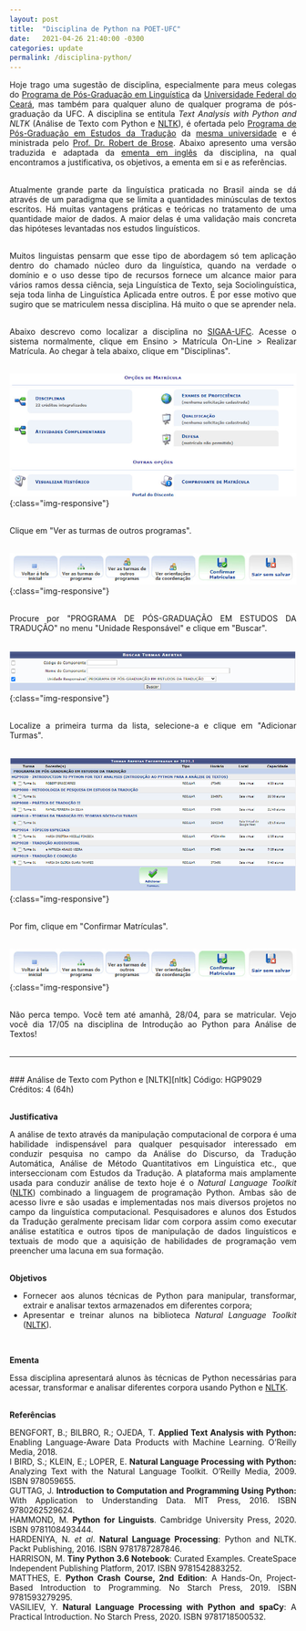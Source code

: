 ```yaml
---
layout: post
title:  "Disciplina de Python na POET-UFC"
date:   2021-04-26 21:40:00 -0300
categories: update
permalink: /disciplina-python/
---
```


<style>body {text-align: justify}</style>

Hoje trago uma sugestão de disciplina, especialmente para meus colegas do [Programa de Pós-Graduação em Linguística][ppgl] da [Universidade Federal do Ceará][ufc], mas também para qualquer aluno de qualquer programa de pós-graduação da UFC. A disciplina se entitula *Text Analysis with Python and NLTK* (Análise de Texto com Python e [NLTK][nltk]), é ofertada pelo [Programa de Pós-Graduação em Estudos da Tradução][poet] da [mesma universidade][ufc] e é ministrada pelo [Prof. Dr. Robert de Brose][robert-lattes]. Abaixo apresento uma versão traduzida e adaptada da [ementa em inglês][ementa] da disciplina, na qual encontramos a justificativa, os objetivos, a ementa em si e as referências.<br>
<br>

Atualmente grande parte da linguística praticada no Brasil ainda se dá através de um paradigma que se limita a quantidades minúsculas de textos escritos. Há muitas vantagens práticas e teóricas no tratamento de uma quantidade maior de dados. A maior delas é uma validação mais concreta das hipóteses levantadas nos estudos linguísticos.<br>
<br>

Muitos linguistas pensarm que esse tipo de abordagem só tem aplicação dentro do chamado núcleo duro da linguística, quando na verdade o domínio e o uso desse tipo de recursos fornece um alcance maior para vários ramos dessa ciência, seja Linguística de Texto, seja Sociolinguística, seja toda linha de Linguística Aplicada entre outros. É por esse motivo que sugiro que se matriculem nessa disciplina. Há muito o que se aprender nela.<br>
<br>

Abaixo descrevo como localizar a disciplina no [SIGAA-UFC][sigaa]. Acesse o sistema normalmente, clique em Ensino > Matrícula On-Line > Realizar Matrícula. Ao chegar à tela abaixo, clique em "Disciplinas".<br>
<br>

![opções-de-matrícula](/image/1-opções-de-matrícula.jpg){:class="img-responsive"}<br><br>

Clique em "Ver as turmas de outros programas".<br><br>

![outros-programas](/image/2-outros-programas.jpg){:class="img-responsive"}<br><br>

Procure por "PROGRAMA DE PÓS-GRADUAÇÃO EM ESTUDOS DA TRADUÇÃO" no menu "Unidade Responsável" e clique em "Buscar".<br><br>

![turmas-abertas](/image/3-turmas-abertas.jpg){:class="img-responsive"}<br><br>

Localize a primeira turma da lista, selecione-a e clique em "Adicionar Turmas".<br><br>

![turmas-encontradas](/image/4-turmas-encontradas.jpg){:class="img-responsive"}<br><br>

Por fim, clique em "Confirmar Matrículas".<br><br>

![outros-programas](/image/2-outros-programas.jpg){:class="img-responsive"}<br><br>

Não perca tempo. Você tem até amanhã, 28/04, para se matricular. Vejo você dia 17/05 na disciplina de Introdução ao Python para Análise de Textos!<br><br>

---
<br>
### Análise de Texto com Python e [NLTK][nltk]
Código: HGP9029<br>
Créditos: 4 (64h)<br>
<br>

**Justificativa**

A análise de texto através da manipulação computacional de corpora é uma habilidade indispensável para qualquer pesquisador interessado em conduzir pesquisa no campo da Análise do Discurso, da Tradução Automática, Análise de Método Quantitativos em Linguística etc., que interseccionam com Estudos da Tradução. A plataforma mais amplamente usada para conduzir análise de texto hoje é o *Natural Language Toolkit* ([NLTK][nltk]) combinado a linguagem de programação Python. Ambas são de acesso livre e são usadas e implementadas nos mais diversos projetos no campo da linguística computacional. Pesquisadores e alunos dos Estudos da Tradução geralmente precisam lidar com corpora assim como executar análise estatítica e outros tipos de manipulação de dados linguísticos e textuais de modo que a aquisição de habilidades de programação vem preencher uma lacuna em sua formação.<br>
<br>

**Objetivos**

- Fornecer aos alunos técnicas de Python para manipular, transformar, extrair e analisar textos armazenados em diferentes corpora;
- Apresentar e treinar alunos na biblioteca *Natural Language Toolkit* ([NLTK][nltk]).<br>
<br>

**Ementa**

Essa disciplina apresentará alunos às técnicas de Python necessárias para acessar, transformar e analisar diferentes corpora usando Python e [NLTK][nltk].<br>
<br>

**Referências**

BENGFORT, B.; BILBRO, R.; OJEDA, T. <strong>Applied Text Analysis with Python:</strong> Enabling Language-Aware Data Products with Machine Learning. O’Reilly Media, 2018.<br>
I BIRD, S.; KLEIN, E.; LOPER, E. <strong>Natural Language Processing with Python:</strong> Analyzing Text with the Natural Language Toolkit. O’Reilly Media, 2009. ISBN 978059655.<br>
GUTTAG, J. <strong>Introduction to Computation and Programming Using Python:</strong> With Application to Understanding Data. MIT Press, 2016. ISBN 9780262529624.<br>
HAMMOND, M. <strong>Python for Linguists</strong>. Cambridge University Press, 2020. ISBN 9781108493444.<br>
HARDENIYA, N. <i>et al</i>. <strong>Natural Language Processing</strong>: Python and NLTK. Packt Publishing, 2016. ISBN 9781787287846.<br>
HARRISON, M. <strong>Tiny Python 3.6 Notebook</strong>: Curated Examples. CreateSpace Independent Publishing Platform, 2017. ISBN 9781542883252.<br>
MATTHES, E. <strong>Python Crash Course, 2nd Edition</strong>: A Hands-On, Project-Based Introduction to Programming. No Starch Press, 2019. ISBN 9781593279295.<br>
VASILIEV, Y. <strong>Natural Language Processing with Python and spaCy</strong>: A Practical Introduction. No Starch Press, 2020. ISBN 9781718500532.

[ppgl]: https://ppgl.ufc.br/pt/
[poet]: https://ppgpoet.ufc.br/pt/
[ementa]: https://ppgpoet.ufc.br/pt/disciplinas-2/hgp9029-text-analysis-with-python-and-nltk/
[ufc]: http://www.ufc.br/
[robert-lattes]: http://lattes.cnpq.br/5686148504443158
[nltk]: https://www.nltk.org/
[sigaa]: https://si3.ufc.br/
